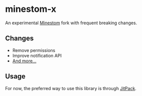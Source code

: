 # minestom-x
An experimental [Minestom](https://github.com/Minestom/Minestom) fork with frequent breaking changes.

## Changes
- Remove permissions
- Improve notification API
- [And more...](https://github.com/skylite-network/minestom-x/compare/247db8..HEAD)

## Usage
For now, the preferred way to use this library is through [JitPack](https://jitpack.io).
